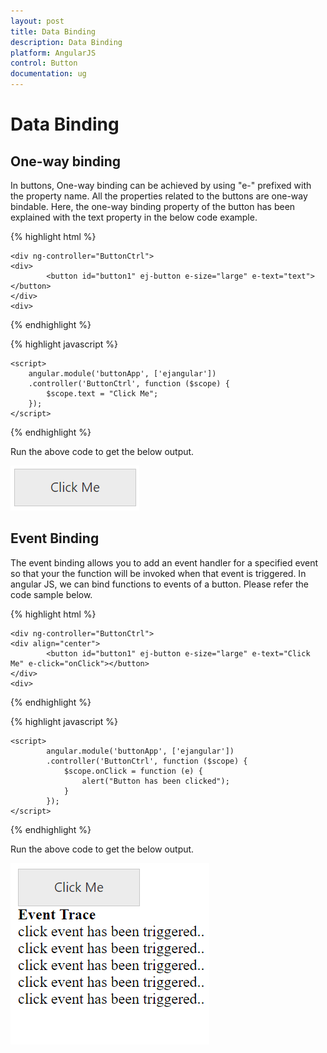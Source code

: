 ```yaml
---
layout: post
title: Data Binding
description: Data Binding 
platform: AngularJS
control: Button
documentation: ug
---
```


# Data Binding

## One-way binding

In buttons, One-way binding can be achieved by using "e-" prefixed with the property name. All the properties related to the buttons are one-way bindable. Here, the one-way binding property of the button has been explained with the text property in the below code example.

{% highlight html %}

    <div ng-controller="ButtonCtrl">
    <div>
            <button id="button1" ej-button e-size="large" e-text="text"></button>
    </div>
    <div>
   
{% endhighlight %}

{% highlight javascript %}

    <script>
        angular.module('buttonApp', ['ejangular'])
        .controller('ButtonCtrl', function ($scope) {
            $scope.text = "Click Me";
        });
    </script>
    
{% endhighlight %}

Run the above code to get the below output.

![](Data-Binding_images/one-way-binding.png)

## Event Binding

The event binding allows you to add an event handler for a specified event so that your the function will be invoked when that event is triggered. In angular JS, we can bind functions to events of a button. Please refer the code sample below.

{% highlight html %}

    <div ng-controller="ButtonCtrl">
    <div align="center">
            <button id="button1" ej-button e-size="large" e-text="Click Me" e-click="onClick"></button>
    </div>
    <div>
   
{% endhighlight %}

{% highlight javascript %}

    <script>
            angular.module('buttonApp', ['ejangular'])
            .controller('ButtonCtrl', function ($scope) {
                $scope.onClick = function (e) {
                    alert("Button has been clicked");
                }
            });
    </script>
    
{% endhighlight %}

Run the above code to get the below output.

![](Data-Binding_images/event-binding.png)

